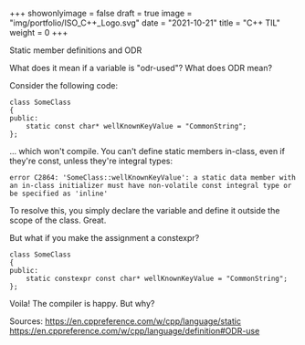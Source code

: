 +++
showonlyimage = false
draft = true
image = "img/portfolio/ISO_C++_Logo.svg"
date = "2021-10-21"
title = "C++ TIL"
weight = 0
+++

Static member definitions and ODR
<!--more-->

What does it mean if a variable is "odr-used"? What does ODR mean?

Consider the following code:

    class SomeClass
    {
    public:
        static const char* wellKnownKeyValue = "CommonString";
    };

... which won't compile. You can't define static members in-class, even if they're const, unless they're integral types:

    error C2864: 'SomeClass::wellKnownKeyValue': a static data member with an in-class initializer must have non-volatile const integral type or be specified as 'inline'

To resolve this, you simply declare the variable and define it outside the scope of the class. Great.

But what if you make the assignment a constexpr?

    class SomeClass
    {
    public:
        static constexpr const char* wellKnownKeyValue = "CommonString";
    };

Voila! The compiler is happy. But why?

Sources:
https://en.cppreference.com/w/cpp/language/static
https://en.cppreference.com/w/cpp/language/definition#ODR-use



